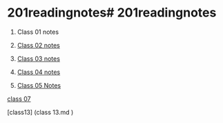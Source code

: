 # 201readingnotes# 201readingnotes

1. Class 01 notes



2. [Class 02 notes](class-02.md) 

3. [Class 03 notes](class-03.md)

4. [Class 04 notes](class-04.md)

5. [Class 05 Notes](class-05.md)





[class 07 ](class-07.md)





[class13] (class 13.md )
